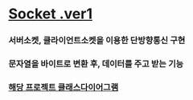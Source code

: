 # [Socket .ver1](z.doc/Socket설계서.md)

### 서버소켓, 클라이언트소켓을 이용한 단방향통신 구현

### 문자열을 바이트로 변환 후, 데이터를 주고 받는 기능

### [해당 프로젝트 클래스다이어그램](./z.doc/ClassDiagram.md)